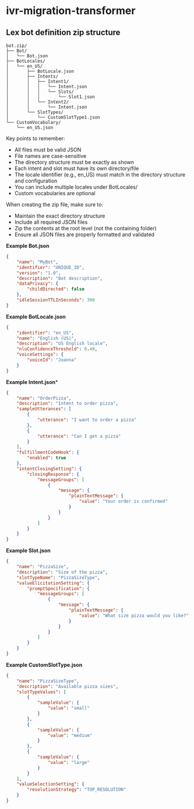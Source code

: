# ivr-migration-transformer

## Lex bot definition zip structure

```
bot.zip/
├── Bot/
│   └── Bot.json
├── BotLocales/
│   └── en_US/
│       ├── BotLocale.json
│       ├── Intents/
│       │   ├── Intent1/
│       │   │   └── Intent.json
│       │   │   └── Slots/
│       │   │       └── Slot1.json
│       │   └── Intent2/
│       │       └── Intent.json
│       └── SlotTypes/
│           └── CustomSlotType1.json
└── CustomVocabulary/
    └── en_US.json
```

Key points to remember:

- All files must be valid JSON
- File names are case-sensitive
- The directory structure must be exactly as shown
- Each intent and slot must have its own directory/file
- The locale identifier (e.g., en_US) must match in the directory structure and configuration
- You can include multiple locales under BotLocales/
- Custom vocabularies are optional

When creating the zip file, make sure to:

- Maintain the exact directory structure
- Include all required JSON files
- Zip the contents at the root level (not the containing folder)
- Ensure all JSON files are properly formatted and validated

**Example Bot.json**

```json
{
    "name": "MyBot",
    "identifier": "UNIQUE_ID",
    "version": "1.0",
    "description": "Bot description",
    "dataPrivacy": {
        "childDirected": false
    },
    "idleSessionTTLInSeconds": 300
}
```

**Example BotLocale.json**

```json
{
    "identifier": "en_US",
    "name": "English (US)",
    "description": "US English locale",
    "nluConfidenceThreshold": 0.40,
    "voiceSettings": {
        "voiceId": "Joanna"
    }
}
```

**Example Intent.json***

```json
{
    "name": "OrderPizza",
    "description": "Intent to order pizza",
    "sampleUtterances": [
        {
            "utterance": "I want to order a pizza"
        },
        {
            "utterance": "Can I get a pizza"
        }
    ],
    "fulfillmentCodeHook": {
        "enabled": true
    },
    "intentClosingSetting": {
        "closingResponse": {
            "messageGroups": [
                {
                    "message": {
                        "plainTextMessage": {
                            "value": "Your order is confirmed"
                        }
                    }
                }
            ]
        }
    }
}
```

**Example Slot.json**

```json
{
    "name": "PizzaSize",
    "description": "Size of the pizza",
    "slotTypeName": "PizzaSizeType",
    "valueElicitationSetting": {
        "promptSpecification": {
            "messageGroups": [
                {
                    "message": {
                        "plainTextMessage": {
                            "value": "What size pizza would you like?"
                        }
                    }
                }
            ]
        }
    }
}
```

**Example CustomSlotType.json**

```json
{
    "name": "PizzaSizeType",
    "description": "Available pizza sizes",
    "slotTypeValues": [
        {
            "sampleValue": {
                "value": "small"
            }
        },
        {
            "sampleValue": {
                "value": "medium"
            }
        },
        {
            "sampleValue": {
                "value": "large"
            }
        }
    ],
    "valueSelectionSetting": {
        "resolutionStrategy": "TOP_RESOLUTION"
    }
}
```

